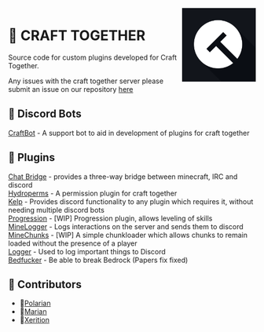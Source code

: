 <img align="right" src="https://github.com/CraftTogether/.github/blob/main/Logo.png?raw=true" height="150" width="150">

# 🔨 CRAFT TOGETHER

Source code for custom plugins developed for Craft Together.

Any issues with the craft together server please submit an issue on our repository [here](https://github.com/CraftTogether/CraftTogether/issues)

## 🔌 Discord Bots
[CraftBot](https://github.com/CraftTogether/craftbot) - A support bot to aid in development of plugins for craft together

## 🎡 Plugins
[Chat Bridge](https://github.com/CraftTogether/chat-bridge) - provides a three-way bridge between minecraft, IRC and discord <BR>
[Hydroperms](https://github.com/CraftTogether/hydroperms) - A permission plugin for craft together <BR>
[Kelp](https://github.com/CraftTogether/Kelp) - Provides discord functionality to any plugin which requires it, without needing multiple discord bots <BR>
[Progression](https://github.com/CraftTogether/progression) - [WIP] Progression plugin, allows leveling of skills <BR>
[MineLogger](https://github.com/CraftTogether/MineLogger) - Logs interactions on the server and sends them to discord <BR>
[MineChunks](https://github.com/CraftTogether/MineChunks) - [WIP] A simple chunkloader which allows chunks to remain loaded without the presence of a player <BR>
[Logger](https://github.com/CraftTogether/Logger) - Used to log important things to Discord <BR>
[Bedfucker](https://github.com/CraftTogether/Bedfucker) - Be able to break Bedrock (Papers fix fixed) <BR>

## 🤗 Contributors
- 🥇[Polarian](https://github.com//PolarianDev)
- 🥈[Marian](https://github.com/M5rian)
- 🥉[Xerition](https://github.com/x3rition)
